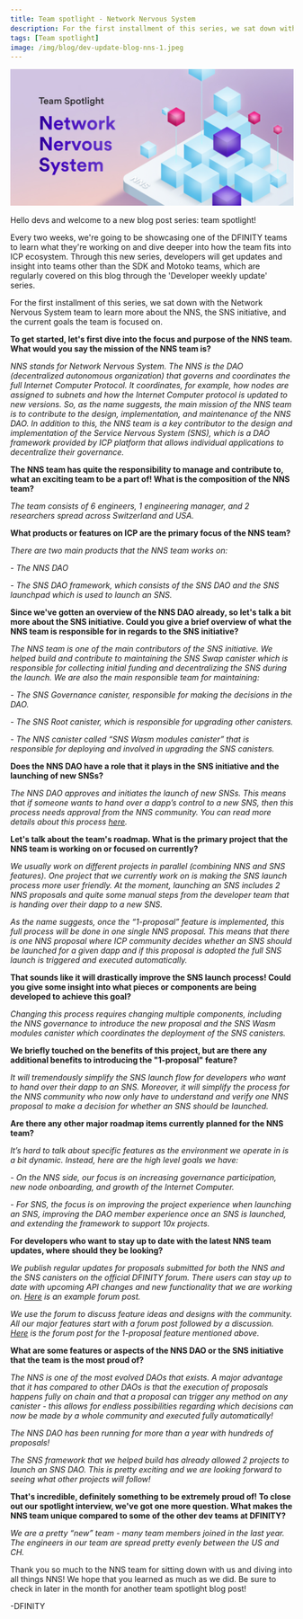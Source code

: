```yaml
---
title: Team spotlight - Network Nervous System
description: For the first installment of this series, we sat down with the Network Nervous System team to learn more about the NNS, the SNS initiative, and the current goals the team is focused on.
tags: [Team spotlight]
image: /img/blog/dev-update-blog-nns-1.jpeg
---
```


![NNS Team spotlight](../../static/img/blog/dev-update-blog-nns-1.jpeg)

Hello devs and welcome to a new blog post series: team spotlight! 

Every two weeks, we're going to be showcasing one of the DFINITY teams to learn what they're working on and dive deeper into how the team fits into ICP ecosystem. Through this new series, developers will get updates and insight into teams other than the SDK and Motoko teams, which are regularly covered on this blog through the 'Developer weekly update' series. 

For the first installment of this series, we sat down with the Network Nervous System team to learn more about the NNS, the SNS initiative, and the current goals the team is focused on.

**To get started, let's first dive into the focus and purpose of the NNS team. What would you say the mission of the NNS team is?**

*NNS stands for Network Nervous System. The NNS is the DAO (decentralized autonomous organization) that governs and coordinates the full Internet Computer Protocol. It coordinates, for example, how nodes are assigned to subnets and how the Internet Computer protocol is updated to new versions.*
*So, as the name suggests, the main mission of the NNS team is to contribute to the design, implementation, and maintenance of the NNS DAO. In addition to this, the NNS team is a key contributor to the design and implementation of the Service Nervous System (SNS), which is a DAO framework provided by ICP platform that allows individual applications to decentralize their governance.*

**The NNS team has quite the responsibility to manage and contribute to, what an exciting team to be a part of! What is the composition of the NNS team?**

*The team consists of 6 engineers, 1 engineering manager, and 2 researchers spread across Switzerland and USA.*

**What products or features on ICP are the primary focus of the NNS team?**

*There are two main products that the NNS team works on:*

*- The NNS DAO*

*- The SNS DAO framework, which consists of the SNS DAO and the SNS launchpad which is used to launch an SNS.*


**Since we've gotten an overview of the NNS DAO already, so let's talk a bit more about the SNS initiative. Could you give a brief overview of what the NNS team is responsible for in regards to the SNS initiative?**

*The NNS team is one of the main contributors of the SNS initiative. We helped build and contribute to maintaining the SNS Swap canister which is responsible for collecting initial funding and decentralizing the SNS during the launch. We are also the main responsible team for maintaining:*

*- The SNS Governance canister, responsible for making the decisions in the DAO.*

*- The SNS Root canister, which is responsible for upgrading other canisters.*

*- The NNS canister called “SNS Wasm modules canister” that is responsible for deploying and involved in upgrading the SNS canisters.*


**Does the NNS DAO have a role that it plays in the SNS initiative and the launching of new SNSs?**

*The NNS DAO approves and initiates the launch of new SNSs. This means that if someone wants to hand over a dapp’s control to a new SNS, then this process needs approval from the NNS community. You can read more details about this process [here](https://internetcomputer.org/docs/current/developer-docs/integrations/sns/launching/launch-summary).*

**Let's talk about the team's roadmap. What is the primary project that the NNS team is working on or focused on currently?**

*We usually work on different projects in parallel (combining NNS and SNS features). One project that we currently work on is making the SNS launch process more user friendly. At the moment, launching an SNS includes 2 NNS proposals and quite some manual steps from the developer team that is handing over their dapp to a new SNS.*

*As the name suggests, once the  “1-proposal” feature is implemented, this full process will be done in one single NNS proposal. This means that there is one NNS proposal where ICP community decides whether an SNS should be launched for a given dapp and if this proposal is adopted the full SNS launch is triggered and executed automatically.*

**That sounds like it will drastically improve the SNS launch process! Could you give some insight into what pieces or components are being developed to achieve this goal?**

*Changing this process requires changing multiple components, including the NNS governance to introduce the new proposal and the SNS Wasm modules canister which coordinates the deployment of the SNS canisters.*

**We briefly touched on the benefits of this project, but are there any additional benefits to introducing the "1-proposal" feature?**

*It will tremendously simplify the SNS launch flow for developers who want to hand over their dapp to an SNS. Moreover, it will simplify the process for the NNS community who now only have to understand and verify one NNS proposal to make a decision for whether an SNS should be launched.*

**Are there any other major roadmap items currently planned for the NNS team?** 

*It’s hard to talk about specific features as the environment we operate in is a bit dynamic. Instead, here are the high level goals we have:*

*- On the NNS side, our focus is on increasing governance participation, new node onboarding, and growth of the Internet Computer.*

*- For SNS, the focus is on improving the project experience when launching an SNS, improving the DAO member experience once an SNS is launched, and extending the framework to support 10x projects.*

**For developers who want to stay up to date with the latest NNS team updates, where should they be looking?** 

*We publish regular updates for proposals submitted for both the NNS and the SNS canisters on the official DFINITY forum. There users can stay up to date with upcoming API changes and new functionality that we are working on. [Here](https://forum.dfinity.org/t/nns-updates-june-12-2023/20670) is an example forum post.*

*We use the forum to discuss feature ideas and designs with the community. All our major features start with a forum post followed by a discussion. [Here](https://forum.dfinity.org/t/enhancement-of-the-sns-launch-process-one-proposal/19548) is the forum post for the 1-proposal feature mentioned above.*

**What are some features or aspects of the NNS DAO or the SNS initiative that the team is the most proud of?**

*The NNS is one of the most evolved DAOs that exists. A major advantage that it has compared to other DAOs is that the execution of proposals happens fully on chain and that a proposal can trigger any method on any canister - this allows for endless possibilities regarding which decisions can now be made by a whole community and executed fully automatically!*

*The NNS DAO has been running for more than a year with hundreds of proposals!*

*The SNS framework that we helped build has already allowed 2 projects to launch an SNS DAO. This is pretty exciting and we are looking forward to seeing what other projects will follow!*

**That's incredible, definitely something to be extremely proud of! To close out our spotlight interview, we've got one more question. What makes the NNS team unique compared to some of the other dev teams at DFINITY?**

*We are a pretty “new” team - many team members joined in the last year. The engineers in our team are spread pretty evenly between the US and CH.*

Thank you so much to the NNS team for sitting down with us and diving into all things NNS! We hope that you learned as much as we did. Be sure to check in later in the month for another team spotlight blog post! 

-DFINITY
